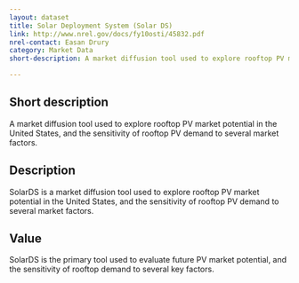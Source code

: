 ```yaml
---
layout: dataset
title: Solar Deployment System (Solar DS)
link: http://www.nrel.gov/docs/fy10osti/45832.pdf
nrel-contact: Easan Drury
category: Market Data
short-description: A market diffusion tool used to explore rooftop PV market potential in the United States, and the sensitivity of rooftop PV demand to several market factors. 

---
```


## Short description

A market diffusion tool used to explore rooftop PV market potential in the United States, and the sensitivity of rooftop PV demand to several market factors. 


## Description

SolarDS is a market diffusion tool used to explore
rooftop PV market potential in the United States,
and the sensitivity of rooftop PV demand to several
market factors.

## Value

SolarDS is the primary tool used to evaluate future PV
market potential, and the sensitivity of rooftop demand
to several key factors.
